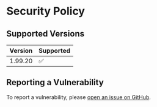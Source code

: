 # Security Policy

## Supported Versions

| Version | Supported          |
|---------| ------------------ |
| 1.99.20 | :white_check_mark: |

## Reporting a Vulnerability

To report a vulnerability, please [open an issue on GitHub](https://github.com/RomainPastureau/Krajjat/security/advisories/new).